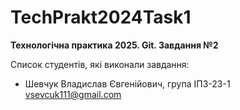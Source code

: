 # TechPrakt2024Task1
**Технологічна практика 2025. Git. Завдання №2**

Список студентів, які виконали завдання:
* Шевчук Владислав Євгенійович, група ІПЗ-23-1<br>
vsevcuk111@gmail.com